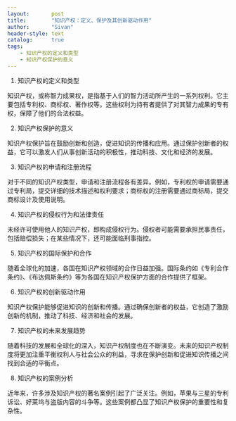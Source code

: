 ```yaml
---
layout:       post
title:        "知识产权：定义、保护及其创新驱动作用"
author:       "Sivan"
header-style: text
catalog:      true
tags:
    - 知识产权的定义和类型
    - 知识产权保护的意义
---
```


1. 知识产权的定义和类型

知识产权，或称智力成果权，是指基于人们的智力活动所产生的一系列权利。它主要包括专利权、商标权、著作权等。这些权利为持有者提供了对其智力成果的专有权，保障了他们的合法权益。

2. 知识产权保护的意义

知识产权保护旨在鼓励创新和创造，促进知识的传播和应用。通过保护创新者的权益，它可以激发人们从事创新活动的积极性，推动科技、文化和经济的发展。

3. 知识产权的申请和注册流程

对于不同的知识产权类型，申请和注册流程各有差异。例如，专利权的申请需要通过专利局，提交详细的技术描述和权利要求；商标权的注册需要通过商标局，提交商标设计及使用说明。

4. 知识产权的侵权行为和法律责任

未经许可使用他人的知识产权，即构成侵权行为。侵权者可能需要承担民事责任，包括赔偿损失；在某些情况下，还可能面临刑事指控。

5. 知识产权的国际保护和合作

随着全球化的加速，各国在知识产权领域的合作日益加强。国际条约如《专利合作条约》、《布达佩斯条约》等为各国在知识产权保护方面的合作提供了框架。

6. 知识产权的创新驱动作用

知识产权保护能够促进知识的创新和传播。通过确保创新者的权益，它创造了激励创新的机制，推动了科技、经济和社会的发展。

7. 知识产权的未来发展趋势

随着科技的发展和全球化的深入，知识产权制度也在不断演变。未来的知识产权制度将更加注重平衡权利人与社会公众的利益，寻求在保护创新和促进知识传播之间找到合适的平衡点。

8. 知识产权的案例分析

近年来，许多涉及知识产权的著名案例引起了广泛关注。例如，苹果与三星的专利诉讼、好莱坞与盗版内容的斗争等。这些案例都凸显了知识产权保护的重要性和复杂性。
